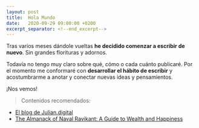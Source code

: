 ```yaml
---
layout: post
title:  Hola Mundo
date:   2020-09-29 09:00:00 +0200
excerpt_separator: <!--end_excerpt-->
---
```


Tras varios meses dándole vueltas **he decidido comenzar a escribir de nuevo**. Sin grandes florituras y adornos.

Todavía no tengo muy claro sobre qué, cómo o cada cuánto publicaré. Por el momento me conformaré con **desarrollar el hábito de escribir** y acostumbrarme a anotar y conectar nuevas ideas y pensamientos.

¡Nos vemos!

> Contenidos recomendados:
  * [El blog de Julian.digital](https://julian.digital/)
  * [The Almanack of Naval Ravikant: A Guide to Wealth and Happiness](https://www.navalmanack.com/)
